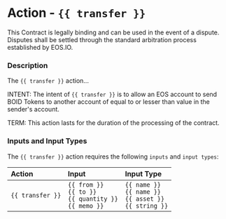 # Action - `{{ transfer }}`

This Contract is legally binding and can be used in the event of a dispute. Disputes shall be settled through the standard arbitration process established by EOS.IO.

### Description

The `{{ transfer }}` action... 

INTENT: The intent of `{{ transfer }}` is to allow an EOS account to send BOID Tokens to another account of equal to or lesser than value in the sender's account.

TERM: This action lasts for the duration of the processing of the contract.

### Inputs and Input Types

The `{{ transfer }}` action requires the following `inputs` and `input types`:

| Action | Input | Input Type |
|:--|:--|:--|
| `{{ transfer }}` | `{{ from }}`<br/>`{{ to }}`<br/>`{{ quantity }}`<br/>`{{ memo }}` | `{{ name }}`<br/>`{{ name }}`<br/>`{{ asset }}`<br/>`{{ string }}` |


